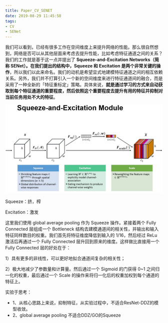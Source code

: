 ```yaml
---
title: Paper_CV_SENET
date: 2019-08-29 11:45:58
tags:
- CV
- SENet
---
```


我们可以看到，已经有很多工作在空间维度上来提升网络的性能。那么很自然想到，网络是否可以从其他层面来考虑去提升性能，比如考虑特征通道之间的关系？我们的工作就是基于这一点并提出了 **Squeeze-and-Excitation Networks（简称 SENet）。在我们提出的结构中，Squeeze 和 Excitation 是两个非常关键的操作**，所以我们以此来命名。我们的动机是希望显式地建模特征通道之间的相互依赖关系。另外，我们并不打算引入一个新的空间维度来进行特征通道间的融合，而是采用了一种全新的「特征重标定」策略。具体来说，**就是通过学习的方式来自动获取到每个特征通道的重要程度，然后依照这个重要程度去提升有用的特征并抑制对当前任务用处不大的特征**。





![img](Paper-CV-SENET/247d198e8ef64a7fa040887b6f0ee0e0_th.jpg)

Squeeze：挤，榨

Excitation：激发

<!-- more -->

这里我们使用 global average pooling 作为 Squeeze 操作。紧接着两个 Fully Connected 层组成一个 Bottleneck 结构去建模通道间的相关性，并输出和输入特征同样数目的权重。我们首先将特征维度降低到输入的 1/16，然后经过 ReLu 激活后再通过一个 Fully Connected 层升回到原来的维度。这样做比直接用一个 Fully Connected 层的好处在于：

1）具有更多的非线性，可以更好地拟合通道间复杂的相关性；

2）极大地减少了参数量和计算量。然后通过一个 Sigmoid 的门获得 0~1 之间归一化的权重，最后通过一个 Scale 的操作来将归一化后的权重加权到每个通道的特征上。





实验于思考：

- 1、从核心思路上来说，抑制特征，从实验过程中，不适合ResNet-DDZ的模型收敛。
- 2、global average pooling 不适合DDZ/GO的Squeeze